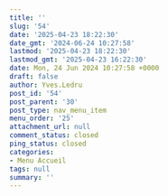 ```yaml
---
title: ''
slug: '54'
date: '2025-04-23 18:22:30'
date_gmt: '2024-06-24 10:27:58'
lastmod: '2025-04-23 18:22:30'
lastmod_gmt: '2025-04-23 16:22:30'
date: Mon, 24 Jun 2024 10:27:58 +0000
draft: false
author: Yves.Ledru
post_id: '54'
post_parent: '30'
post_type: nav_menu_item
menu_order: '25'
attachment_url: null
comment_status: closed
ping_status: closed
categories:
- Menu Accueil
tags: null
summary: ''
---
```




